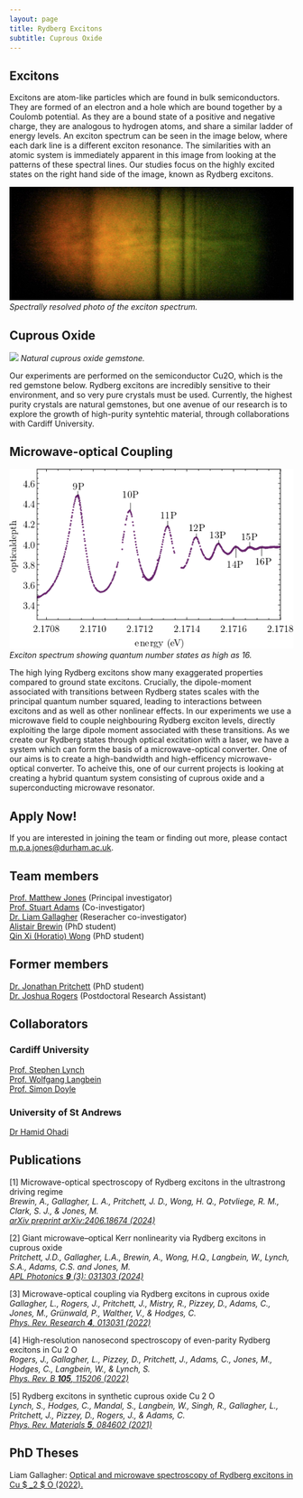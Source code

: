 ```yaml
---
layout: page
title: Rydberg Excitons
subtitle: Cuprous Oxide
---
```

## Excitons
Excitons are atom-like particles which are found in bulk semiconductors. They are formed of an electron and a hole which are bound together by a Coulomb potential. As they are a bound state of a positive and negative charge, they are analogous to hydrogen atoms, and share a similar ladder of energy levels. An exciton spectrum can be seen in the image below, where each dark line is a different exciton resonance. The similarities with an atomic system is immediately apparent in this image from looking at the patterns of these spectral lines. Our studies focus on the highly excited states on the right hand side of the image, known as Rydberg excitons.

![](excitons/img/spec.png) <br>
*Spectrally resolved photo of the exciton spectrum.*

## Cuprous Oxide
![](excitons/img/stone.png)
*Natural cuprous oxide gemstone.*

Our experiments are performed on the semiconductor Cu2O, which is the red gemstone below. Rydberg excitons are incredibly sensitive to their environment, and so very pure crystals must be used. Currently, the highest purity crystals are natural gemstones, but one avenue of our research is to explore the growth of high-purity syntehtic material, through collaborations with Cardiff University. 

## Microwave-optical Coupling 
![](excitons/img/absorptionspec.png) <br>
*Exciton spectrum showing quantum number states as high as 16.*

The high lying Rydberg excitons show many exaggerated properties compared to ground state excitons. Crucially, the dipole-moment associated with transitions between Rydberg states scales with the principal quantum number squared, leading to interactions between excitons and as well as other nonlinear effects. In our experiments we use a microwave field to couple neighbouring Rydberg exciton levels, directly exploiting the large dipole moment associated with these transitions. As we create our Rydberg states through optical excitation with a laser, we have a system which can form the basis of a microwave-optical converter. One of our aims is to create a high-bandwidth and high-efficency microwave-optical converter. To acheive this, one of our current projects is looking at creating a hybrid quantum system consisting of cuprous oxide and a superconducting microwave resonator. 

## Apply Now!
If you are interested in joining the team or finding out more, please contact m.p.a.jones@durham.ac.uk.

## Team members 
[Prof. Matthew Jones](https://www.durham.ac.uk/staff/m-p-a-jones/) (Principal investigator) <br>
[Prof. Stuart Adams](https://www.durham.ac.uk/staff/c-s-adams/) (Co-investigator) <br>
[Dr. Liam Gallagher](https://www.durham.ac.uk/staff/liam-a-gallagher/) (Reseracher co-investigator) <br>
[Alistair Brewin](https://www.durham.ac.uk/staff/alistair-brewin/) (PhD student) <br>
[Qin Xi (Horatio) Wong](https://www.durham.ac.uk/staff/qin-x-wong/) (PhD student) 
## Former members 
[Dr. Jonathan Pritchett](https://www.durham.ac.uk/staff/jonathan-pritchett/) (PhD student) <br>
[Dr. Joshua Rogers](https://figshare.manchester.ac.uk/authors/Joshua_Rogers/12843404) (Postdoctoral Research Assistant)

## Collaborators
### Cardiff University
[Prof. Stephen Lynch](https://profiles.cardiff.ac.uk/staff/lynchsa) <br>
[Prof. Wolfgang Langbein](https://profiles.cardiff.ac.uk/staff/langbeinww) <br>
[Prof. Simon Doyle](https://profiles.cardiff.ac.uk/staff/doylesm) 

### University of St Andrews
[Dr Hamid Ohadi](https://www.st-andrews.ac.uk/physics-astronomy/people/ho35/)

## Publications
[1] Microwave-optical spectroscopy of Rydberg excitons in the ultrastrong driving regime <br>
*Brewin, A., Gallagher, L. A., Pritchett, J. D., Wong, H. Q., Potvliege, R. M., Clark, S. J., & Jones, M.* <br>
[*arXiv preprint arXiv:2406.18674 (2024)*](https://arxiv.org/pdf/2406.18674)

[2] Giant microwave–optical Kerr nonlinearity via Rydberg excitons in cuprous oxide <br>
*Pritchett, J.D., Gallagher, L.A., Brewin, A., Wong, H.Q., Langbein, W., Lynch, S.A., Adams, C.S. and Jones, M.* <br>
[*APL Photonics <b>9</b> (3): 031303 (2024)*](https://pubs.aip.org/aip/app/article/9/3/031303/3268067)

[3] Microwave-optical coupling via Rydberg excitons in cuprous oxide <br>
*Gallagher, L., Rogers, J., Pritchett, J., Mistry, R., Pizzey, D., Adams, C., Jones, M., Grünwald, P., Walther, V., & Hodges, C.* <br>
[*Phys. Rev. Research <b>4</b>, 013031 (2022)*](https://journals.aps.org/prresearch/pdf/10.1103/PhysRevResearch.4.013031) <br>

[4] High-resolution nanosecond spectroscopy of even-parity Rydberg excitons in Cu 2 O <br>
*Rogers, J., Gallagher, L., Pizzey, D., Pritchett, J., Adams, C., Jones, M., Hodges, C., Langbein, W., & Lynch, S.* <br> 
[*Phys. Rev. B <b>105</b>, 115206 (2022)*](https://journals.aps.org/prb/pdf/10.1103/PhysRevB.105.115206) <br>

[5] Rydberg excitons in synthetic cuprous oxide Cu 2 O <br>
*Lynch, S., Hodges, C., Mandal, S., Langbein, W., Singh, R., Gallagher, L., Pritchett, J., Pizzey, D., Rogers, J., & Adams, C.* <br>
[*Phys. Rev. Materials <b>5</b>, 084602 (2021)*](https://journals.aps.org/prmaterials/pdf/10.1103/PhysRevMaterials.5.084602)






## PhD Theses
Liam Gallagher: [Optical and microwave spectroscopy of Rydberg excitons in Cu $ _2 $ O (2022).](http://etheses.dur.ac.uk/14296/1/Gallagher000720653_corrected.pdf)
